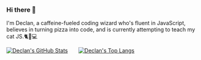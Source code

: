 ### Hi there 👋

I'm Declan, a caffeine-fueled coding wizard who's fluent in JavaScript, believes in turning pizza into code, and is currently attempting to teach my cat JS.🐈🍕💻

[![Declan's GitHub Stats][GITHUB_STATS_SRC]][GITHUB_PROFILE]
&nbsp;&nbsp;&nbsp;&nbsp;&nbsp;
[![Declan's Top Langs][GITHUB_LANG_SRC]][GITHUB_PROFILE]

[GITHUB_PROFILE]: https://github.com/iuiaoin
[GITHUB_STATS_SRC]: https://github-readme-stats-one-bice.vercel.app/api?username=iuiaoin&show_icons=true&include_all_commits=true&count_private=true&role=OWNER,COLLABORATOR
[GITHUB_LANG_SRC]: https://github-readme-stats-one-bice.vercel.app/api/top-langs/?username=iuiaoin&layout=compact&exclude_repo=sao-backstage,iuiaoin.github.io&hide=handlebars&role=OWNER,COLLABORATOR